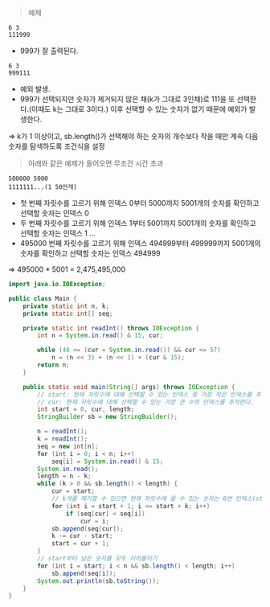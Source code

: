 > 예제

```text
6 3
111999
```

- 999가 잘 출력된다.

```text
6 3
999111
```

- 예외 발생.
- 999가 선택되지만 숫자가 제거되지 않은 채(k가 그대로 3인채)로 111을 또 선택한다.(이때도 k는 그대로 3이다.) 이후 선택할 수 있는 숫자가 없기 때문에 예외가 발생한다.

=> k가 1 이상이고, sb.length()가 선택해야 하는 숫자의 개수보다 작을 때만 계속 다음 숫자를 탐색하도록 조건식을 설정

> 아래와 같은 예제가 들어오면 무조건 시간 초과

```text
500000 5000
1111111...(1 50만개)
```

- 첫 번째 자릿수를 고르기 위해 인덱스 0부터 5000까지 5001개의 숫자를 확인하고 선택할 숫자는 인덱스 0
- 두 번째 자릿수를 고르기 위해 인덱스 1부터 5001까지 5001개의 숫자를 확인하고 선택할 숫자는 인덱스 1
  ...
- 495000 번째 자릿수를 고르기 위해 인덱스 494999부터 499999까지 5001개의 숫자를 확인하고 선택할 숫자는 인덱스 494999

=> 495000 \* 5001 = 2,475,495,000

```java
import java.io.IOException;

public class Main {
	private static int n, k;
	private static int[] seq;

	private static int readInt() throws IOException {
		int n = System.in.read() & 15, cur;

		while (48 <= (cur = System.in.read()) && cur <= 57)
			n = (n << 3) + (n << 1) + (cur & 15);
		return n;
	}

	public static void main(String[] args) throws IOException {
		// start: 현재 자릿수에 대해 선택할 수 있는 인덱스 중 가장 작은 인덱스를 추적한다.
		// cur: 현재 자릿수에 대해 선택할 수 있는 가장 큰 수의 인덱스를 추적한다.
		int start = 0, cur, length;
		StringBuilder sb = new StringBuilder();

		n = readInt();
		k = readInt();
		seq = new int[n];
		for (int i = 0; i < n; i++)
			seq[i] = System.in.read() & 15;
		System.in.read();
		length = n - k;
		while (k > 0 && sb.length() < length) {
			cur = start;
			// k개를 제거할 수 있으면 현재 자릿수에 올 수 있는 숫자는 0번 인덱스(start)부터 k번 인덱스까지 k + 1개다.
			for (int i = start + 1; i <= start + k; i++)
				if (seq[cur] < seq[i])
					cur = i;
			sb.append(seq[cur]);
			k -= cur - start;
			start = cur + 1;
		}
		// start부터 남은 숫자를 모두 이어붙이기
		for (int i = start; i < n && sb.length() < length; i++)
			sb.append(seq[i]);
		System.out.println(sb.toString());
	}
}
```
